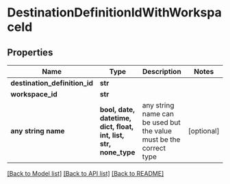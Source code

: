 # DestinationDefinitionIdWithWorkspaceId


## Properties
Name | Type | Description | Notes
------------ | ------------- | ------------- | -------------
**destination_definition_id** | **str** |  | 
**workspace_id** | **str** |  | 
**any string name** | **bool, date, datetime, dict, float, int, list, str, none_type** | any string name can be used but the value must be the correct type | [optional]

[[Back to Model list]](../README.md#documentation-for-models) [[Back to API list]](../README.md#documentation-for-api-endpoints) [[Back to README]](../README.md)


